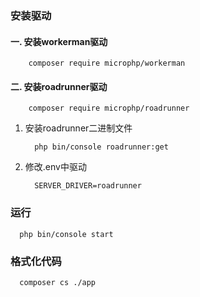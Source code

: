 ### 安装驱动
#### 一. 安装workerman驱动
```shell
    composer require microphp/workerman
```

#### 二. 安装roadrunner驱动
```shell
    composer require microphp/roadrunner
```

1. 安装roadrunner二进制文件
    ```shell
      php bin/console roadrunner:get
    ```
2. 修改.env中驱动
    ```dotenv
      SERVER_DRIVER=roadrunner
    ```

### 运行
```shell
  php bin/console start
```


### 格式化代码
```shell
  composer cs ./app
```